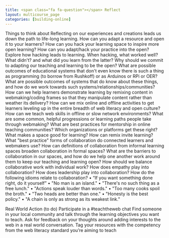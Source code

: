 ```yaml
---
title: <span class="fa fa-question"></span> Reflect
layout: multicourse_page
categories: [building-online]
---
```


Things to think about
Reflecting on our experiences and creations leads us down the path to life-long learning.
How can you adapt a resource and open it to your learners? How can you hack your learning space to inspire more open learning?
How can you adapt/hack your practice into the open?
Explore how hacking leads to learning. When hacking, what worked well? What didn't? and what did you learn from the latter?
Why should we commit to adapting our teaching and learning to be the open?
What are possible outcomes of educational systems that don't even know there is such a thing as programming (to borrow from Rushkoff) or as Arduinos or RPi or OER?
What are possible outcomes of systems that do know about these things, and how do we work towards such systems/relationships/communities?
How can we help learners demonstrate learning by remixing content in webmaking/coding frames so that they manipulate content rather than weather its delivery?
How can we mix online and offline activities to get learners leveling up in the entire breadth of web literacy and open culture?
How can we teach web skills in offline or slow network environments?
What are some common, helpful progressions or learning paths people take through webmaking?
What are best practices for mentorship in online teaching communities? Which organizations or platforms get these right?
What makes a space good for learning?
How can remix invite learning?
What "best practice" forms of collaboration do connected learners and webmakers use?
How can definitions of collaboration from informal learning spaces broaden collaboration in formal spaces?
What are the barriers to collaboration in our spaces, and how do we help one another work around them to keep our teaching and learning open?
How should we balance collaborative work with individual work?
How does empathy play into collaboration?
How does leadership play into collaboration?
How do the following idioms relate to collaboration?
•	“If you want something done right, do it yourself”
•	"No man is an island."
•	"There's no such thing as a free lunch."
•	"Actions speak louder than words."
•	"Too many cooks spoil the broth."
•	"Two heads are better than one."
•	"Honesty is the best policy."
•	"A chain is only as strong as its weakest link."

Real World Action (to do)
Participate in a #teachtheweb chat 
Find someone in your local community and talk through the learning objectives you want to teach. Ask for feedback on your thoughts around adding interests to the web in a real world conversation.
Tag your resources with the competency from the web literacy standard you’re aiming to teach

